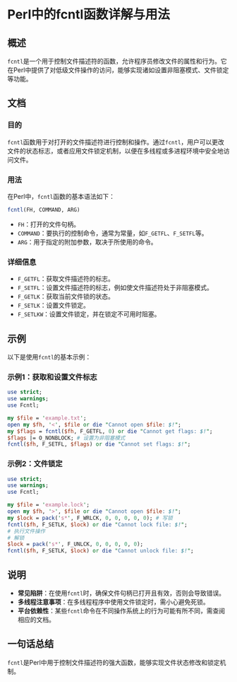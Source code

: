 <!--
Meta Description: # Perl中的fcntl函数详解与用法 ## 概述 `fcntl`是一个用于控制文件描述符的函数，允许程序员修改文件的属性和行为。它在Perl中提供了对低级文件操作的访问，能够实现诸如设置非阻塞模式、文件锁定等功能。 ## 文档 ### 目的 `fcntl`函数用于对打开的文件描述符进行控制和操作...
Meta Keywords: fcntl, file, use, die, cannot
-->

# Perl中的fcntl函数详解与用法

## 概述
`fcntl`是一个用于控制文件描述符的函数，允许程序员修改文件的属性和行为。它在Perl中提供了对低级文件操作的访问，能够实现诸如设置非阻塞模式、文件锁定等功能。

## 文档
### 目的
`fcntl`函数用于对打开的文件描述符进行控制和操作。通过`fcntl`，用户可以更改文件的状态标志，或者应用文件锁定机制，以便在多线程或多进程环境中安全地访问文件。

### 用法
在Perl中，`fcntl`函数的基本语法如下：

```perl
fcntl(FH, COMMAND, ARG)
```

- `FH`：打开的文件句柄。
- `COMMAND`：要执行的控制命令，通常为常量，如`F_GETFL`、`F_SETFL`等。
- `ARG`：用于指定的附加参数，取决于所使用的命令。

### 详细信息
- `F_GETFL`：获取文件描述符的标志。
- `F_SETFL`：设置文件描述符的标志，例如使文件描述符处于非阻塞模式。
- `F_GETLK`：获取当前文件锁的状态。
- `F_SETLK`：设置文件锁定。
- `F_SETLKW`：设置文件锁定，并在锁定不可用时阻塞。

## 示例
以下是使用`fcntl`的基本示例：

### 示例1：获取和设置文件标志
```perl
use strict;
use warnings;
use Fcntl;

my $file = 'example.txt';
open my $fh, '<', $file or die "Cannot open $file: $!";
my $flags = fcntl($fh, F_GETFL, 0) or die "Cannot get flags: $!";
$flags |= O_NONBLOCK; # 设置为非阻塞模式
fcntl($fh, F_SETFL, $flags) or die "Cannot set flags: $!";
```

### 示例2：文件锁定
```perl
use strict;
use warnings;
use Fcntl;

my $file = 'example.lock';
open my $fh, '>', $file or die "Cannot open $file: $!";
my $lock = pack('s*', F_WRLCK, 0, 0, 0, 0, 0); # 写锁
fcntl($fh, F_SETLK, $lock) or die "Cannot lock file: $!";
# 执行文件操作
# 解锁
$lock = pack('s*', F_UNLCK, 0, 0, 0, 0, 0);
fcntl($fh, F_SETLK, $lock) or die "Cannot unlock file: $!";
```

## 说明
- **常见陷阱**：在使用`fcntl`时，确保文件句柄已打开且有效，否则会导致错误。
- **多线程注意事项**：在多线程程序中使用文件锁定时，需小心避免死锁。
- **平台依赖性**：某些`fcntl`命令在不同操作系统上的行为可能有所不同，需查阅相应的文档。

## 一句话总结
`fcntl`是Perl中用于控制文件描述符的强大函数，能够实现文件状态修改和锁定机制。